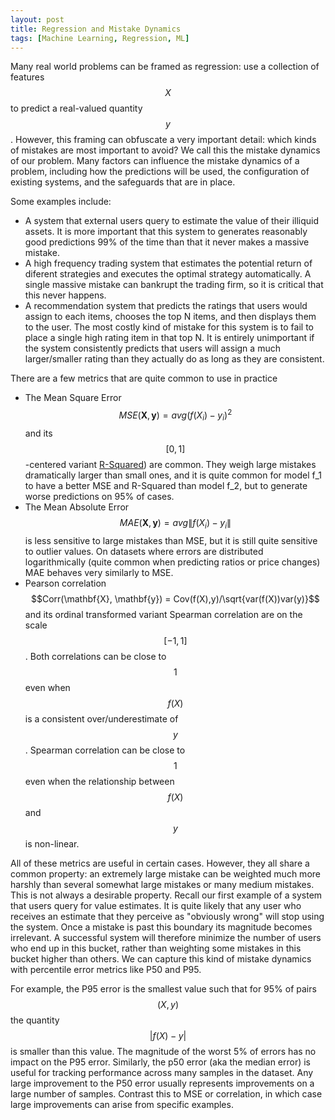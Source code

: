```yaml
---
layout: post
title: Regression and Mistake Dynamics
tags: [Machine Learning, Regression, ML]
---
```

<script> 
  (function(i,s,o,g,r,a,m){i['GoogleAnalyticsObject']=r;i[r]=i[r]||function(){
  (i[r].q=i[r].q||[]).push(arguments)},i[r].l=1*new Date();a=s.createElement(o),
  m=s.getElementsByTagName(o)[0];a.async=1;a.src=g;m.parentNode.insertBefore(a,m)
  })(window,document,'script','https://www.google-analytics.com/analytics.js','ga');

  ga('create', 'UA-82391879-1', 'auto');
  ga('send', 'pageview');

</script>



Many real world problems can be framed as regression: use a collection of features $$X$$ to predict a real-valued quantity $$y$$. However, this framing can obfuscate a very important detail: which kinds of mistakes are most important to avoid? We call this the mistake dynamics of our problem. Many factors can influence the mistake dynamics of a problem, including how the predictions will be used, the configuration of existing systems, and the safeguards that are in place.

Some examples include:
* A system that external users query to estimate the value of their illiquid assets. It is more important that this system to generates reasonably good predictions 99% of the time than that it never makes a massive mistake.
* A high frequency trading system that estimates the potential return of diferent strategies and executes the optimal strategy automatically. A single massive mistake can bankrupt the trading firm, so it is critical that this never happens. 
* A recommendation system that predicts the ratings that users would assign to each items, chooses the top N items, and then displays them to the user. The most costly kind of mistake for this system is to fail to place a single high rating item in that top N. It is entirely unimportant if the system consistently predicts that users will assign a much larger/smaller rating than they actually do as long as they are consistent. 


There are a few metrics that are quite common to use in practice
* The Mean Square Error $$MSE(\mathbf{X}, \mathbf{y}) = avg (f(X_i) - y_i)^2$$ and its $$[0,1]$$-centered variant [R-Squared](https://danshiebler.com/2017-6-25-metrics)) are common. They weigh large mistakes dramatically larger than small ones, and it is quite common for model f_1 to have a better MSE and R-Squared than model f_2, but to generate worse predictions on 95% of cases.
* The Mean Absolute Error $$MAE(\mathbf{X}, \mathbf{y}) = avg \|f(X_i) - y_i\|$$ is less sensitive to large mistakes than MSE, but it is still quite sensitive to outlier values. On datasets where errors are distributed logarithmically (quite common when predicting ratios or price changes) MAE behaves very similarly to MSE.
* Pearson correlation $$Corr(\mathbf{X}, \mathbf{y}) = Cov(f(X),y)/\sqrt{var(f(X))var(y)}$$ and its ordinal transformed variant Spearman correlation are on the scale $$[-1,1]$$. Both correlations can be close to $$1$$ even when $$f(X)$$ is a consistent over/underestimate of $$y$$. Spearman correlation can be close to $$1$$ even when the relationship between $$f(X)$$ and $$y$$ is non-linear. 

All of these metrics are useful in certain cases. However, they all share a common property: an extremely large mistake can be weighted much more harshly than several somewhat large mistakes or many medium mistakes. This is not always a desirable property. Recall our first example of a system that users query for value estimates. It is quite likely that any user who receives an estimate that they perceive as "obviously wrong" will stop using the system. Once a mistake is past this boundary its magnitude becomes irrelevant. A successful system will therefore minimize the number of users who end up in this bucket, rather than weighting some mistakes in this bucket higher than others. We can capture this kind of mistake dynamics with percentile error metrics like P50 and P95.

For example, the P95 error is the smallest value such that for 95% of pairs $$(X, y)$$ the quantity $$|f(X) - y|$$ is smaller than this value. The magnitude of the worst 5% of errors has no impact on the P95 error. Similarly, the p50 error (aka the median error) is useful for tracking performance across many samples in the dataset. Any large improvement to the P50 error usually represents improvements on a large number of samples. Contrast this to MSE or correlation, in which case large improvements can arise from specific examples.




<!-- 

* A demand forecasting system that a large distributor builds to inform their supply strategy of an item with a very short shelf life. Both consistent small mistakes and infrequent large mistakes will erode the distributor's margin and be equally damaging. 

There are a few metrics that are quite common to use in practice
* The Mean Square Error (MSE) of our model $$f$$ is the average of the squared differences $$(f(X) - y)^2$$ between our model predictions and target values. MSE is very commonly used, probably because of its relationship with the normal distribution. Despite being a darling of statisticians MSE is often not the best metric for real world regression problems. It weighs large mistakes dramatically larger than small ones, and it is quite common for model A to have a better MSE than model B, but to generate worse predictions on 95% of cases. Note that MSE is often reported as [R-Squared](https://danshiebler.com/2017-6-25-metrics)), which is scaled from $$[0,1]$$ and equivalent up to a constant factor determined by the distribution of $$y$$.
* The Mean Absolute Error (MAE) of our model $$f$$ is the average of the absolute values of the differences $$|f(X) - y|$$ between our model predictions and target values. MAE is less sensitive to large mistakes than MSE, but it is still quite sensitive to outlier values. On datasets where errors are distributed logarithmically (quite common when predicting ratios or price changes) MAE behaves very similarly to MSE.
* The Pearson correlation between our model $$f$$ and target quantity $$y$$ tracks the strength of the linear relationship between the model predictions $$f(X)$$ and targets $$y$$. Formally if we define $$A$$ to be a vector of model predictions $$f(X_i)$$  and $$B$$ to be a vector of targets $$y_i$$ then Pearson correlation of $$A,B$$ is $$Corr(A,B) = Cov(A,B)/\sqrt{var(A)var(B)}$$ where $$Cov(A,B)$$ is the empirical covariance of $$A,B$$. Pearson correlation is on the scale $$[-1,1]$$ and it is not scale sensitive: this metric can be close to $$1$$ even $$f(X)$$ is a consistent over/underestimate.
* The Spearman correlation between our model $$f$$ and target quantity $$y$$ tracks the monotonicity of the relationship between the model predictions $$f(X)$$ and targets $$y$$. This metric is the Pearson correlation of the ordinal transformations of $$f(X)$$ and $$y$$, and therefore measures the strength of the linear relationship between the ordered indices of the model predictions and target quantities. Unlike Pearson correlation, Spearman correlation can be close to $$1$$ even when the relationship between $$f(X)$$ and $$y$$ is non-linear

A single large mistake is unlikely


A single massive mistake can bankrupt the distributor, whereas small errors in  


 a very high rating item below a very low rating item. Missing the 


- If our objective is to predict users' affinities for potential recommendations, then a ranking system where we predict the likelihood that a user will like a piece of content


We can only confidently use regression to solve any real world problem if we first choose a metric that captures that problem's core requirements.

However, exhibit  the mapping of mistake type -> impact that arises in 
many real world problems exhibit mistake dynamics most commonly used regression metrics are only


 packages report metrics that are quite nuanced and weight mistakes quites differently from the n

However, this framing can is deceptively complex, and it can ask

Despite this apparent simplicity, regression problems can be quite different based on the core problem 




However, none of these metrics r
 -->